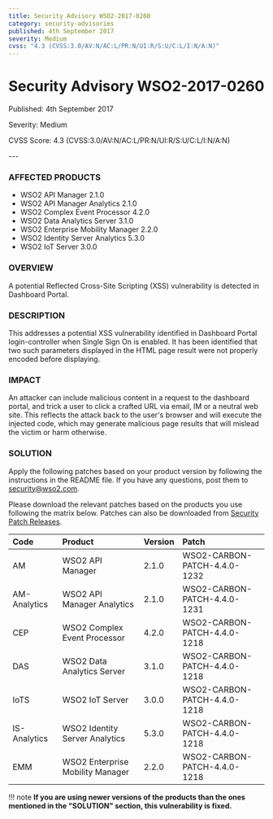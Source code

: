 ```yaml
---
title: Security Advisory WSO2-2017-0260
category: security-advisories
published: 4th September 2017
severity: Medium
cvss: "4.3 (CVSS:3.0/AV:N/AC:L/PR:N/UI:R/S:U/C:L/I:N/A:N)"
---
```


# Security Advisory WSO2-2017-0260

<p class="doc-version">Published: 4th September 2017</p>
<p class="doc-version">Severity: Medium</p>
<p class="doc-version">CVSS Score: 4.3 (CVSS:3.0/AV:N/AC:L/PR:N/UI:R/S:U/C:L/I:N/A:N)</p>
---

### AFFECTED PRODUCTS
* WSO2 API Manager 2.1.0
* WSO2 API Manager Analytics 2.1.0
* WSO2 Complex Event Processor 4.2.0
* WSO2 Data Analytics Server 3.1.0
* WSO2 Enterprise Mobility Manager 2.2.0
* WSO2 Identity Server Analytics 5.3.0
* WSO2 IoT Server 3.0.0


### OVERVIEW
A potential Reflected Cross-Site Scripting (XSS) vulnerability is detected in Dashboard Portal.


### DESCRIPTION
This addresses a potential XSS vulnerability identified in Dashboard Portal login-controller when Single Sign On is enabled. It has been identified that two such parameters displayed in the HTML page result were not properly encoded before displaying.


### IMPACT
An attacker can include malicious content in a request to the dashboard portal, and trick a user to click a crafted URL via email, IM or a neutral web site. This reflects the attack back to the user's browser and will execute the injected code, which may generate malicious page results that will mislead the victim or harm otherwise.


### SOLUTION
Apply the following patches based on your product version by following the instructions in the README file. If you have any questions, post them to <security@wso2.com>.

Please download the relevant patches based on the products you use following the matrix below. Patches can also be downloaded from [Security Patch Releases](http://wso2.com/security-patch-releases/).

| **Code** | **Product**          | **Version** | **Patch**                    |
| :--- | :------ | :------ | :---- |
| AM | WSO2 API Manager | 2.1.0 | WSO2-CARBON-PATCH-4.4.0-1232 |
| AM-Analytics | WSO2 API Manager Analytics | 2.1.0 | WSO2-CARBON-PATCH-4.4.0-1231 |
| CEP | WSO2 Complex Event Processor | 4.2.0 | WSO2-CARBON-PATCH-4.4.0-1218 |
| DAS | WSO2 Data Analytics Server | 3.1.0 | WSO2-CARBON-PATCH-4.4.0-1218 |
| IoTS | WSO2 IoT Server | 3.0.0 | WSO2-CARBON-PATCH-4.4.0-1218 |
| IS-Analytics | WSO2 Identity Server Analytics | 5.3.0 | WSO2-CARBON-PATCH-4.4.0-1218 |
| EMM | WSO2 Enterprise Mobility Manager | 2.2.0 | WSO2-CARBON-PATCH-4.4.0-1218 |



!!! note
    **If you are using newer versions of the products than the ones mentioned in the "SOLUTION" section, this vulnerability is fixed.**
